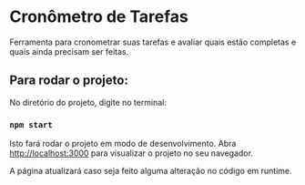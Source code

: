 # Cronômetro de Tarefas

Ferramenta para cronometrar suas tarefas e avaliar quais estão completas e quais ainda precisam ser feitas.

## Para rodar o projeto:

No diretório do projeto, digite no terminal:

### `npm start`

Isto fará rodar o projeto em modo de desenvolvimento.
Abra [http://localhost:3000](http://localhost:3000) para visualizar o projeto no seu navegador.

A página atualizará caso seja feito alguma alteração no código em runtime.
